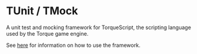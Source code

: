 # TUnit / TMock
A unit test and mocking framework for TorqueScript, the scripting language used by the Torque game engine.

See [here](http://www.garagegames.com/community/blogs/view/15105) for information on how to use the framework.

